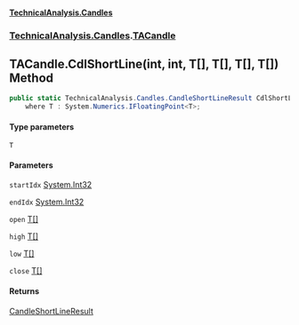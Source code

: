 #### [TechnicalAnalysis.Candles](TechnicalAnalysis.Candles.md 'TechnicalAnalysis.Candles')
### [TechnicalAnalysis.Candles](TechnicalAnalysis.Candles.md#TechnicalAnalysis.Candles 'TechnicalAnalysis.Candles').[TACandle](TACandle.md 'TechnicalAnalysis.Candles.TACandle')

## TACandle.CdlShortLine<T>(int, int, T[], T[], T[], T[]) Method

```csharp
public static TechnicalAnalysis.Candles.CandleShortLineResult CdlShortLine<T>(int startIdx, int endIdx, T[] open, T[] high, T[] low, T[] close)
    where T : System.Numerics.IFloatingPoint<T>;
```
#### Type parameters

<a name='TechnicalAnalysis.Candles.TACandle.CdlShortLine_T_(int,int,T[],T[],T[],T[]).T'></a>

`T`
#### Parameters

<a name='TechnicalAnalysis.Candles.TACandle.CdlShortLine_T_(int,int,T[],T[],T[],T[]).startIdx'></a>

`startIdx` [System.Int32](https://docs.microsoft.com/en-us/dotnet/api/System.Int32 'System.Int32')

<a name='TechnicalAnalysis.Candles.TACandle.CdlShortLine_T_(int,int,T[],T[],T[],T[]).endIdx'></a>

`endIdx` [System.Int32](https://docs.microsoft.com/en-us/dotnet/api/System.Int32 'System.Int32')

<a name='TechnicalAnalysis.Candles.TACandle.CdlShortLine_T_(int,int,T[],T[],T[],T[]).open'></a>

`open` [T](TACandle.CdlShortLine_T_(int,int,T[],T[],T[],T[]).md#TechnicalAnalysis.Candles.TACandle.CdlShortLine_T_(int,int,T[],T[],T[],T[]).T 'TechnicalAnalysis.Candles.TACandle.CdlShortLine<T>(int, int, T[], T[], T[], T[]).T')[[]](https://docs.microsoft.com/en-us/dotnet/api/System.Array 'System.Array')

<a name='TechnicalAnalysis.Candles.TACandle.CdlShortLine_T_(int,int,T[],T[],T[],T[]).high'></a>

`high` [T](TACandle.CdlShortLine_T_(int,int,T[],T[],T[],T[]).md#TechnicalAnalysis.Candles.TACandle.CdlShortLine_T_(int,int,T[],T[],T[],T[]).T 'TechnicalAnalysis.Candles.TACandle.CdlShortLine<T>(int, int, T[], T[], T[], T[]).T')[[]](https://docs.microsoft.com/en-us/dotnet/api/System.Array 'System.Array')

<a name='TechnicalAnalysis.Candles.TACandle.CdlShortLine_T_(int,int,T[],T[],T[],T[]).low'></a>

`low` [T](TACandle.CdlShortLine_T_(int,int,T[],T[],T[],T[]).md#TechnicalAnalysis.Candles.TACandle.CdlShortLine_T_(int,int,T[],T[],T[],T[]).T 'TechnicalAnalysis.Candles.TACandle.CdlShortLine<T>(int, int, T[], T[], T[], T[]).T')[[]](https://docs.microsoft.com/en-us/dotnet/api/System.Array 'System.Array')

<a name='TechnicalAnalysis.Candles.TACandle.CdlShortLine_T_(int,int,T[],T[],T[],T[]).close'></a>

`close` [T](TACandle.CdlShortLine_T_(int,int,T[],T[],T[],T[]).md#TechnicalAnalysis.Candles.TACandle.CdlShortLine_T_(int,int,T[],T[],T[],T[]).T 'TechnicalAnalysis.Candles.TACandle.CdlShortLine<T>(int, int, T[], T[], T[], T[]).T')[[]](https://docs.microsoft.com/en-us/dotnet/api/System.Array 'System.Array')

#### Returns
[CandleShortLineResult](CandleShortLineResult.md 'TechnicalAnalysis.Candles.CandleShortLineResult')